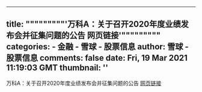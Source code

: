 
---
title: """""""""'万科A：关于召开2020年度业绩发布会并征集问题的公告 网页链接'"""""""""
categories: 
    - 金融
    - 雪球 - 股票信息
author: 雪球 - 股票信息
comments: false
date: Fri, 19 Mar 2021 11:19:03 GMT
thumbnail: ''
---

<div>   
万科A：关于召开2020年度业绩发布会并征集问题的公告 <a href="http://static.cninfo.com.cn/finalpage/2021-03-20/1209417933.PDF" title="http://static.cninfo.com.cn/finalpage/2021-03-20/1209417933.PDF" target="_blank" class="status-link">网页链接</a>  
</div>
            